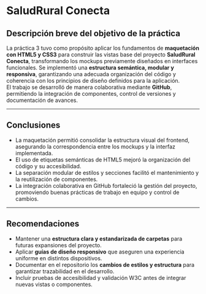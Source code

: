 # SaludRural Conecta

## Descripción breve del objetivo de la práctica

La práctica 3 tuvo como propósito aplicar los fundamentos de **maquetación con HTML5 y CSS3** para construir las vistas base del proyecto **SaludRural Conecta**, transformando los mockups previamente diseñados en interfaces funcionales. Se implementó una **estructura semántica, modular y responsiva**, garantizando una adecuada organización del código y coherencia con los principios de diseño definidos para la aplicación.  
El trabajo se desarrolló de manera colaborativa mediante **GitHub**, permitiendo la integración de componentes, control de versiones y documentación de avances.

---

## Conclusiones

- La maquetación permitió consolidar la estructura visual del frontend, asegurando la correspondencia entre los mockups y la interfaz implementada.  
- El uso de etiquetas semánticas de HTML5 mejoró la organización del código y su accesibilidad.  
- La separación modular de estilos y secciones facilitó el mantenimiento y la reutilización de componentes.  
- La integración colaborativa en GitHub fortaleció la gestión del proyecto, promoviendo buenas prácticas de trabajo en equipo y control de cambios.

---

## Recomendaciones

- Mantener una **estructura clara y estandarizada de carpetas** para futuras expansiones del proyecto.  
- Aplicar **guías de diseño responsivo** que aseguren una experiencia uniforme en distintos dispositivos.  
- Documentar en el repositorio los **cambios de estilos y estructura** para garantizar trazabilidad en el desarrollo.  
- Incluir pruebas de accesibilidad y validación W3C antes de integrar nuevas vistas o componentes.

